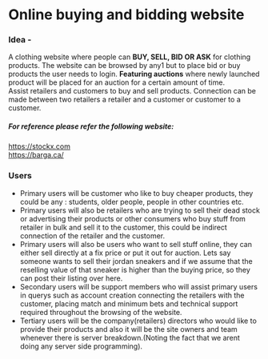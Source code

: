 # Online buying and bidding website

### Idea -

A clothing website where people can **BUY, SELL, BID OR ASK** for clothing products.
The website can be browsed by any1 but to place bid or buy products the user needs to login.
**Featuring auctions** where newly launched product will be placed for an auction for a certain amount of time. <br>
Assist retailers and customers to buy and sell products. Connection can be made between two retailers a retailer and a customer or customer to a customer.
<br>
##### For reference please refer the following website:
https://stockx.com<br>
https://barga.ca/

### Users
- Primary users will be customer who like to buy cheaper products, they could be any : students, older people, people in other countries etc.<br>
- Primary users will also be retailers who are trying to sell their dead stock or advertising their products or other consumers who buy stuff from retailer in bulk and sell it to the customer, this could be indirect connection of the retailer and the customer.
- Primary users will also be users who want to sell stuff online, they can either sell directly at a fix price or put it out for auction. Lets say someone wants to sell their jordan sneakers and if we assume that the reselling value of that sneaker is higher than the buying price, so they can post their listing over here.
- Secondary users will be support members who will assist primary users in querys such as account creation connecting the retailers with the customer, placing match and minimum bets and technical support required throughout the browsing of the website.
- Tertiary users will be the company(retailers) directors who would like to provide their products and also it will be the site owners and team whenever there is server breakdown.(Noting the fact that we arent doing any server side programming). 
